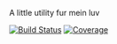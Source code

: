 A little utility fur mein luv

[![Build Status](https://travis-ci.org/fopina/dedofeup.svg?branch=master)](https://travis-ci.org/fopina/dedofeup)
[![Coverage](http://gocover.io/_badge/github.com/fopina/dedofeup/dedofeup)](https://gocover.io/github.com/fopina/dedofeup/dedofeup)
